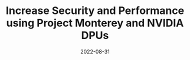 ---
title: "Increase Security and Performance using Project Monterey and NVIDIA DPUs"
date: 2022-08-31
format: podcast
ext_url: "https://www.vmware.com/explore/video-library/video-landing.html?sessionid=1652110907326001w9lU&videoId=6311753234112"
---